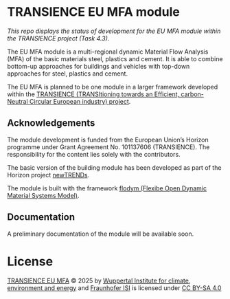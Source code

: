 # TRANSIENCE EU MFA module
*This repo displays the status of development for the EU MFA module within the TRANSIENCE project (Task 4.3).*

The EU MFA module is a multi-regional dynamic Material Flow Analysis (MFA) of the basic materials steel, plastics and cement. 
It is able to combine bottom-up approaches for buildings and vehicles with top-down approaches for steel, plastics and cement.

The EU MFA is planned to be one module in a larger framework developed within the [TRANSIENCE (TRANSItioning towards an Efficient, carbon-Neutral Circular European industry) project](https://www.transience.eu/).

## Acknowledgements
The module development is funded from the European Union’s Horizon programme under Grant Agreement No. 101137606 (TRANSIENCE). 
The responsibility for the content lies solely with the contributors.

The basic version of the building module has been developed as part of the Horizon project [newTRENDs](https://github.com/H2020-newTRENDs/flow).

The module is built with the framework [flodym (Flexibe Open Dynamic Material Systems Model)](https://github.com/pik-piam/flodym).

 <!-- stop parsing here on readthedocs -->

## Documentation
A preliminary documentation of the module will be available soon.

# License
[TRANSIENCE EU MFA](https://github.com/wupperinst/transience-eu-mfa) © 2025 by [Wuppertal Institute for climate, environment and energy](https://wupperinst.org/) and [Fraunhofer ISI](https://www.isi.fraunhofer.de/en.html) is licensed under [CC BY-SA 4.0](https://creativecommons.org/licenses/by-sa/4.0/?ref=chooser-v1)
